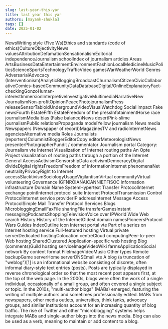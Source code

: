 ```yaml
---
slug: last-year-this-yar
title: last year this yar
authors: [mayank-shukla]
tags: []
date: 2025-01-02
---
```


NewsWriting style (Five Ws)Ethics and standards (code of ethics)CultureObjectivityNews valuesAttributionDefamationSensationalismEditorial independenceJournalism schoolIndex of journalism articles Areas ArtsBusinessDataEntertainmentEnvironmentFashionLocalMedicineMusicPoliticsScienceSportsTechnologyTrafficVideo gamesWarWeatherWorld Genres AdversarialAdvocacy (Interventionism)AnalyticBloggingBroadcastChurnalismCitizenCivicCollaborativeComics-basedCommunityDataDatabaseDigital/OnlineExplanatoryFact-checkingGonzoHuman-interestImmersionInterpretiveInvestigativeMultimediaNarrativeNew JournalismNon-profitOpinionPeacePhotojournalismPress releaseSensorTabloidUndergroundVideoVisualWatchdog Social impact Fake newsFourth EstateFifth EstateFreedom of the pressInfotainmentHorse race journalismMedia bias (False balance)News desertPink-slime journalismPublic relationsPropaganda modelYellow journalism News media Newspapers (Newspaper of record)MagazinesTV and radioInternetNews agenciesAlternative media Roles Journalists (reporters)ColumnistBloggerEditorCopy editorMeteorologistNews presenterPhotographerPundit / commentator Journalism portal Category: Journalism vte Internet Visualization of Internet routing paths An Opte Project visualization of routing paths through a portion of the Internet General AccessActivismCensorshipData activismDemocracyDigital divideDigital rightsFreedomFreedom of informationInternet phenomenaNet neutralityPrivacyRight to Internet accessSlacktivismSociologyUsageVigilantismVirtual communityVirtual volunteering Governance IGFNROIANAICANNIETFISOC Information infrastructure Domain Name SystemHypertext Transfer ProtocolInternet exchange pointInternet protocol suite Internet ProtocolTransmission Control ProtocolInternet service providerIP addressInternet Message Access ProtocolSimple Mail Transfer Protocol Services Blogs MicrobloggingEmailFaxFile sharingFile transferGamesInstant messagingPodcastsShoppingTelevisionVoice over IPWorld Wide Web search History History of the InternetOldest domain namesPioneersProtocol Wars Guides IndexOutline icon Internet portal vte Part of a series on Internet hosting service Full-featured hosting Virtual private serverDedicated hostingColocation centreCloud computingPeer-to-peer Web hosting SharedClustered Application-specific web hosting Blog (comments)Guild hosting serviceImageVideoWiki farmsApplicationSocial network By content format FileImageVideoMusic Other types Remote backupGame serverHome serverDNSEmail vte A blog (a truncation of "weblog")[1] is an informational website consisting of discrete, often informal diary-style text entries (posts). Posts are typically displayed in reverse chronological order so that the most recent post appears first, at the top of the web page. In the 2000s, blogs were often the work of a single individual, occasionally of a small group, and often covered a single subject or topic. In the 2010s, "multi-author blogs" (MABs) emerged, featuring the writing of multiple authors and sometimes professionally edited. MABs from newspapers, other media outlets, universities, think tanks, advocacy groups, and similar institutions account for an increasing quantity of blog traffic. The rise of Twitter and other "microblogging" systems helps integrate MABs and single-author blogs into the news media. Blog can also be used as a verb, meaning to maintain or add content to a blog.